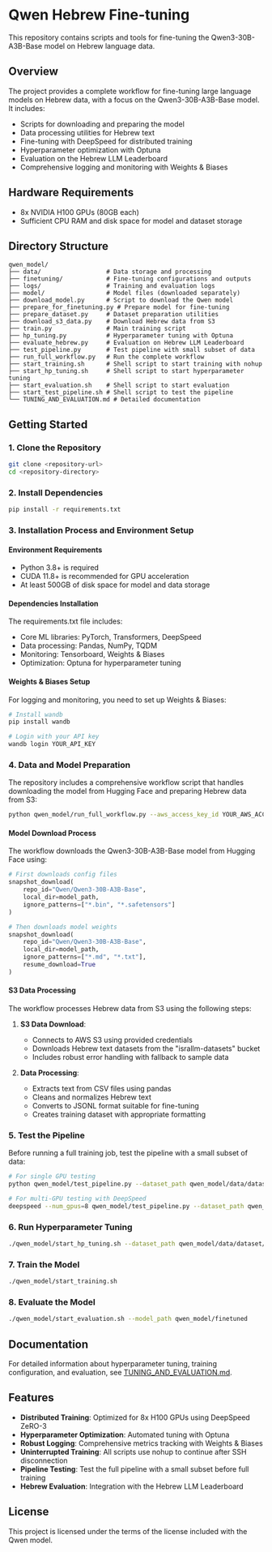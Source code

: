 # Qwen Hebrew Fine-tuning

This repository contains scripts and tools for fine-tuning the Qwen3-30B-A3B-Base model on Hebrew language data.

## Overview

The project provides a complete workflow for fine-tuning large language models on Hebrew data, with a focus on the Qwen3-30B-A3B-Base model. It includes:

- Scripts for downloading and preparing the model
- Data processing utilities for Hebrew text
- Fine-tuning with DeepSpeed for distributed training
- Hyperparameter optimization with Optuna
- Evaluation on the Hebrew LLM Leaderboard
- Comprehensive logging and monitoring with Weights & Biases

## Hardware Requirements

- 8x NVIDIA H100 GPUs (80GB each)
- Sufficient CPU RAM and disk space for model and dataset storage

## Directory Structure

```
qwen_model/
├── data/                  # Data storage and processing
├── finetuning/            # Fine-tuning configurations and outputs
├── logs/                  # Training and evaluation logs
├── model/                 # Model files (downloaded separately)
├── download_model.py      # Script to download the Qwen model
├── prepare_for_finetuning.py # Prepare model for fine-tuning
├── prepare_dataset.py     # Dataset preparation utilities
├── download_s3_data.py    # Download Hebrew data from S3
├── train.py               # Main training script
├── hp_tuning.py           # Hyperparameter tuning with Optuna
├── evaluate_hebrew.py     # Evaluation on Hebrew LLM Leaderboard
├── test_pipeline.py       # Test pipeline with small subset of data
├── run_full_workflow.py   # Run the complete workflow
├── start_training.sh      # Shell script to start training with nohup
├── start_hp_tuning.sh     # Shell script to start hyperparameter tuning
├── start_evaluation.sh    # Shell script to start evaluation
├── start_test_pipeline.sh # Shell script to test the pipeline
└── TUNING_AND_EVALUATION.md # Detailed documentation
```

## Getting Started

### 1. Clone the Repository

```bash
git clone <repository-url>
cd <repository-directory>
```

### 2. Install Dependencies

```bash
pip install -r requirements.txt
```

### 3. Installation Process and Environment Setup

#### Environment Requirements
- Python 3.8+ is required
- CUDA 11.8+ is recommended for GPU acceleration
- At least 500GB of disk space for model and data storage

#### Dependencies Installation
The requirements.txt file includes:
- Core ML libraries: PyTorch, Transformers, DeepSpeed
- Data processing: Pandas, NumPy, TQDM
- Monitoring: Tensorboard, Weights & Biases
- Optimization: Optuna for hyperparameter tuning

#### Weights & Biases Setup
For logging and monitoring, you need to set up Weights & Biases:

```bash
# Install wandb
pip install wandb

# Login with your API key
wandb login YOUR_API_KEY
```

### 4. Data and Model Preparation

The repository includes a comprehensive workflow script that handles downloading the model from Hugging Face and preparing Hebrew data from S3:

```bash
python qwen_model/run_full_workflow.py --aws_access_key_id YOUR_AWS_ACCESS_KEY --aws_secret_access_key YOUR_AWS_SECRET_KEY
```

#### Model Download Process
The workflow downloads the Qwen3-30B-A3B-Base model from Hugging Face using:

```python
# First downloads config files
snapshot_download(
    repo_id="Qwen/Qwen3-30B-A3B-Base",
    local_dir=model_path,
    ignore_patterns=["*.bin", "*.safetensors"]
)

# Then downloads model weights
snapshot_download(
    repo_id="Qwen/Qwen3-30B-A3B-Base",
    local_dir=model_path,
    ignore_patterns=["*.md", "*.txt"],
    resume_download=True
)
```

#### S3 Data Processing
The workflow processes Hebrew data from S3 using the following steps:

1. **S3 Data Download**:
   - Connects to AWS S3 using provided credentials
   - Downloads Hebrew text datasets from the "israllm-datasets" bucket
   - Includes robust error handling with fallback to sample data

2. **Data Processing**:
   - Extracts text from CSV files using pandas
   - Cleans and normalizes Hebrew text
   - Converts to JSONL format suitable for fine-tuning
   - Creates training dataset with appropriate formatting

### 5. Test the Pipeline

Before running a full training job, test the pipeline with a small subset of data:

```bash
# For single GPU testing
python qwen_model/test_pipeline.py --dataset_path qwen_model/data/dataset/dataset --max_samples 100

# For multi-GPU testing with DeepSpeed
deepspeed --num_gpus=8 qwen_model/test_pipeline.py --dataset_path qwen_model/data/dataset/dataset --max_samples 100 --single_device --deepspeed qwen_model/deepspeed_config.json
```

### 6. Run Hyperparameter Tuning

```bash
./qwen_model/start_hp_tuning.sh --dataset_path qwen_model/data/dataset/dataset --num_trials 10
```

### 7. Train the Model

```bash
./qwen_model/start_training.sh
```

### 8. Evaluate the Model

```bash
./qwen_model/start_evaluation.sh --model_path qwen_model/finetuned
```

## Documentation

For detailed information about hyperparameter tuning, training configuration, and evaluation, see [TUNING_AND_EVALUATION.md](qwen_model/TUNING_AND_EVALUATION.md).

## Features

- **Distributed Training**: Optimized for 8x H100 GPUs using DeepSpeed ZeRO-3
- **Hyperparameter Optimization**: Automated tuning with Optuna
- **Robust Logging**: Comprehensive metrics tracking with Weights & Biases
- **Uninterrupted Training**: All scripts use nohup to continue after SSH disconnection
- **Pipeline Testing**: Test the full pipeline with a small subset before full training
- **Hebrew Evaluation**: Integration with the Hebrew LLM Leaderboard

## License

This project is licensed under the terms of the license included with the Qwen model.